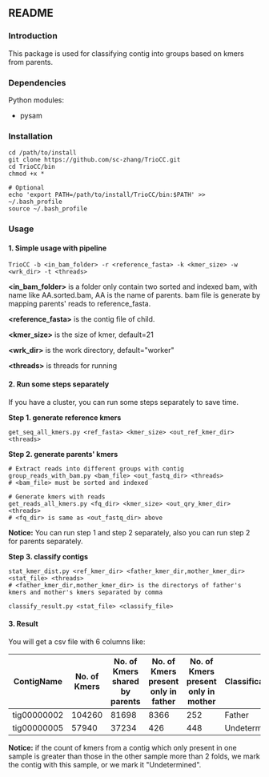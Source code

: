 ## README

### Introduction

This package is used for classifying contig into groups based on kmers from parents.

### Dependencies

Python modules:

- pysam

### Installation

``` shell
cd /path/to/install
git clone https://github.com/sc-zhang/TrioCC.git
cd TrioCC/bin
chmod +x *

# Optional
echo 'export PATH=/path/to/install/TrioCC/bin:$PATH' >> ~/.bash_profile
source ~/.bash_profile
```

### Usage

#### 1. Simple usage with pipeline

```shell
TrioCC -b <in_bam_folder> -r <reference_fasta> -k <kmer_size> -w <wrk_dir> -t <threads>
```

**<in_bam_folder>** is a folder only contain two sorted and indexed bam, with name like AA.sorted.bam, AA is the name of parents. bam file is generate by mapping parents' reads to reference_fasta.

**<reference_fasta>** is the contig file of child.

**<kmer_size>** is the size of kmer, default=21

**<wrk_dir>** is the work directory, default=\"worker\"

**\<threads\>**  is threads for running

#### 2. Run some steps separately

If you have a cluster, you can run some steps separately to save time.

**Step 1. generate reference kmers**

```shell
get_seq_all_kmers.py <ref_fasta> <kmer_size> <out_ref_kmer_dir> <threads>
```

**Step 2. generate parents' kmers**

```shell
# Extract reads into different groups with contig
group_reads_with_bam.py <bam_file> <out_fastq_dir> <threads>
# <bam_file> must be sorted and indexed

# Generate kmers with reads
get_reads_all_kmers.py <fq_dir> <kmer_size> <out_qry_kmer_dir> <threads>
# <fq_dir> is same as <out_fastq_dir> above
```

**Notice:** You can run step 1 and step 2 separately, also you can run step 2 for parents separately.

**Step 3. classify contigs**

```shell
stat_kmer_dist.py <ref_kmer_dir> <father_kmer_dir,mother_kmer_dir> <stat_file> <threads>
# <father_kmer_dir,mother_kmer_dir> is the directorys of father's kmers and mother's kmers separated by comma

classify_result.py <stat_file> <classify_file>
```

#### 3. Result

You will get a csv file with 6 columns like:

ContigName|No. of Kmers|No. of Kmers shared by parents|No. of Kmers present only in father|No. of Kmers present only in mother|Classification
-|-|-|-|-|-
tig00000002|104260|81698|8366|252|Father
tig00000005|57940|37234|426|448|Undetermined

**Notice:** if the count of kmers from a contig which only present in one sample is greater than those in the other sample more than 2 folds, we mark the contig with this sample, or we mark it "Undetermined".


